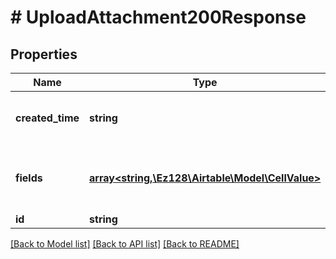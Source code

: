 # # UploadAttachment200Response

## Properties

Name | Type | Description | Notes
------------ | ------------- | ------------- | -------------
**created_time** | **string** | A date timestamp in the ISO format, eg:\&quot;2018-01-01T00:00:00.000Z\&quot; |
**fields** | [**array<string,\Ez128\Airtable\Model\CellValue>**](CellValue.md) | Cell values are keyed by field ID.  See [Cell Values](/api/field-model) for more information on cell value response types. |
**id** | **string** | Record ID |

[[Back to Model list]](../../README.md#models) [[Back to API list]](../../README.md#endpoints) [[Back to README]](../../README.md)
